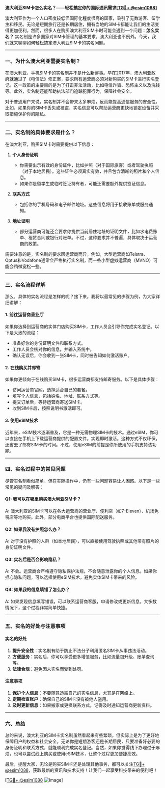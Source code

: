 **澳大利亚SIM卡怎么实名？——轻松搞定你的国际通讯需求[[TG💪+ @esim1088](https://t.me/s/esim1088)]**

澳大利亚作为一个人口密度较低但国际化程度很高的国家，吸引了无数游客、留学生和移民。无论是短期旅行还是长期居住，拥有当地的SIM卡都能让我们的生活变得更加便利。然而，很多人在购买澳大利亚SIM卡时可能会遇到一个问题：**怎么实名？** 实名制是许多国家对SIM卡管理的基本要求，澳大利亚也不例外。今天，我们就来聊聊如何轻松搞定澳大利亚SIM卡的实名问题。

---

### 一、为什么澳大利亚需要实名制？

在澳大利亚，手机SIM卡的实名制并不是什么新鲜事。早在2017年，澳大利亚政府就通过了《电信法》修正案，要求所有运营商必须对新购买的SIM卡进行实名登记。这一政策的主要目的是为了打击非法活动，比如电信诈骗、恐怖主义以及洗钱等。此外，实名制还能帮助执法部门追踪犯罪行为，保障社会安全。

对于普通用户来说，实名制并不会带来太多麻烦，反而能提高通信服务的安全性。比如，如果你的SIM卡丢失或被盗，实名信息可以帮助运营商更快地锁定设备并采取措施保护你的隐私。

---

### 二、实名制的具体要求是什么？

在澳大利亚，购买SIM卡时需要提供以下信息：

1. **个人身份证明**  
   - 你需要出示有效的身份证件，比如护照（对于国际旅客）或者驾驶执照（对于本地居民）。这些证件必须真实有效，并且包含清晰的照片和个人信息。
   - 如果你是留学生或临时签证持有者，可能还需要额外提供签证信息。

2. **联系方式**  
   - 包括你的手机号码和电子邮件地址。这些信息将用于接收账单或服务通知。

3. **地址证明**  
   - 部分运营商可能还会要求你提供当前居住地址的证明文件，比如水电费账单、租赁合同或银行对账单。不过，这种要求并不普遍，具体取决于运营商的政策。

需要注意的是，实名制的要求因运营商而异。例如，大型运营商如Telstra、Optus和Vodafone通常会严格执行实名制，而一些小型虚拟运营商（MVNO）可能会稍微宽松一些。

---

### 三、实名流程详解

那么，具体的实名流程是怎样的呢？接下来，我将以最常见的步骤为例，为大家详细讲解：

#### 1. 前往运营商营业厅
如果你选择到运营商的实体门店购买SIM卡，工作人员会引导你完成实名登记。以下是大致的流程：
- 准备好你的身份证明文件和联系方式。
- 工作人员会核对你的信息，并输入系统中。
- 确认无误后，你会收到一张SIM卡，同时被告知如何激活账户。

#### 2. 在线购买并邮寄
如果你更倾向于在线购买SIM卡，很多运营商都支持邮寄服务。以下是具体步骤：
- 访问运营商官网，选择适合自己的套餐。
- 填写个人信息，包括姓名、地址、联系方式等。
- 提交订单后，等待运营商寄送SIM卡。
- 收到SIM卡后，按照说明书激活即可。

#### 3. 使用eSIM技术
近年来，eSIM技术逐渐普及，它是一种无需物理SIM卡的技术。通过eSIM，你可以直接在手机上下载运营商提供的配置文件，实现即时激活。这种方式不仅环保，还省去了邮寄SIM卡的时间。不过，使用eSIM的前提是你所使用的手机支持该功能。

---

### 四、实名过程中的常见问题

尽管实名制看似简单，但在实际操作中，仍有一些问题容易让人困惑。以下是一些常见的疑问及解答：

#### Q1: 我可以在哪里购买澳大利亚SIM卡？
A: 澳大利亚的SIM卡可以在各大运营商的营业厅、便利店（如7-Eleven）、机场免税店等地购买。此外，部分电商平台也提供国际配送服务。

#### Q2: 如果我没有护照怎么办？
A: 对于没有护照的人群（如本地居民），可以直接使用驾驶执照或其他带有照片的身份证明文件。

#### Q3: 实名后是否会影响隐私？
A: 不会。运营商会严格遵守隐私保护法规，不会随意泄露你的个人信息。如果你担心隐私问题，可以选择使用eSIM技术，避免实体SIM卡带来的风险。

#### Q4: 如果我的信息填错了怎么办？
A: 如果发现信息填写错误，可以联系运营商客服，申请修改或更新信息。大多数情况下，这个过程非常简单快捷。

---

### 五、实名的好处与注意事项

#### 实名的好处
1. **提升安全性**：实名制有助于防止不法分子利用匿名SIM卡从事违法活动。
2. **方便服务**：实名后，你可以享受更多增值服务，比如流量包升级、账单查询等。
3. **法律合规**：避免因未实名而受到处罚。

#### 注意事项
1. **保护个人信息**：不要随意透露自己的实名信息，尤其是在网络上。
2. **定期检查账户**：确保自己的SIM卡没有被他人盗用。
3. **及时更新信息**：如果搬家或更换联系方式，记得及时通知运营商更新资料。

---

### 六、总结

总的来说，澳大利亚的SIM卡实名制虽然看起来有些繁琐，但实际上是为了更好地保障用户的权益和社会安全。无论你是短期游客还是长期居民，只要准备好必要的身份证明和联系方式，就能顺利完成实名登记。当然，如果你觉得线下办理过于麻烦，也可以尝试线上购买或使用eSIM技术，让整个过程更加便捷高效。

最后，提醒大家，无论是购买SIM卡还是处理其他事务，都可以关注[TG💪+ @esim1088](https://t.me/s/esim1088)，获取最新的资讯和技术支持！让我们一起享受科技带来的便利吧！

[[TG💪+ @esim1088](https://t.me/s/esim1088) ![Image](https://i.postimg.cc/4NQfJmqS/Snipaste-2025-05-13-00-14-12.png)]
